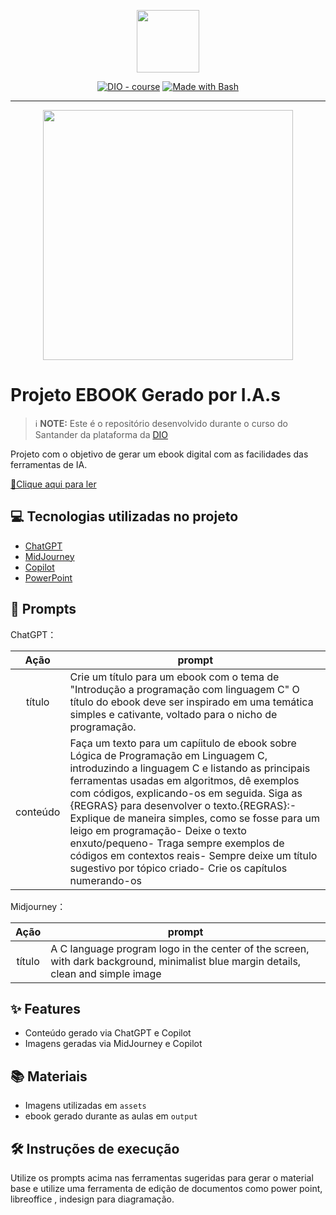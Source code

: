 <p align="center">
    <img width="100" src=".github/assets/banner.png">
</p>


<p align="center">
<a href="https://dio.me/"><img src="https://img.shields.io/badge/DIO-Course-28DA77?logo=youtube" alt="DIO - course"></a>
<a href="https://www.gnu.org/software/bash/" title="Go to Bash homepage"><img src="https://img.shields.io/badge/Prompt-Project-blue?logo=gnu-bash&amp;logoColor=white" alt="Made with Bash"></a></p>

-------


<p align="center">
<img 
    src="./assets/cover.png"
    width="400"  
/>
</p>

# Projeto EBOOK Gerado por I.A.s


 > ℹ️ **NOTE:** Este é o repositório desenvolvido durante o curso do Santander da plataforma da [DIO](https://dio.me)

Projeto com o objetivo de gerar um ebook digital com as facilidades das ferramentas de IA.

<a href="https://github.com/felipeAguiarCode/prompts-recipe-to-create-a-ebook/blob/main/output/ebook%20-%20css%20jedi%20output.pdf" title="View PDF now"> 📕Clique aqui para ler</a>

## 💻 Tecnologias utilizadas no projeto

- [ChatGPT](https://chat.openai.com/) 
- [MidJourney](https://www.midjourney.com/app/)
- [Copilot](https://copilot.microsoft.com/)
- [PowerPoint](https://www.microsoft.com/en/microsoft-365/powerpoint)

## 🧠 Prompts


ChatGPT：

|   Ação   | prompt                                                                                                                                                                                                                                                                         |
| :------: | ------------------------------------------------------------------------------------------------------------------------------------------------------------------------------------------------------------------------------------------------------------------------------ |
|  título  | Crie um título para um ebook com o tema de "Introdução a programação com linguagem C" O título do ebook deve ser inspirado em uma temática simples e cativante, voltado para o nicho de programação.                                                 |
| conteúdo | Faça um texto para um capíitulo de ebook sobre Lógica de Programação em Linguagem C, introduzindo a linguagem C e listando as principais ferramentas usadas em algoritmos, dê exemplos com códigos, explicando-os em seguida. Siga as {REGRAS} para desenvolver o texto.{REGRAS}:- Explique de maneira simples, como se fosse para um leigo em programação- Deixe o texto enxuto/pequeno- Traga sempre exemplos de códigos em contextos reais- Sempre deixe um título sugestivo por tópico criado- Crie os capítulos numerando-os |


Midjourney：

|  Ação  | prompt                                                                                 |
| :----: | -------------------------------------------------------------------------------------- |
| título | A C language program logo in the center of the screen, with dark background, minimalist blue margin details, clean and simple image |

## ✨ Features

- Conteúdo gerado via ChatGPT e Copilot
- Imagens geradas via MidJourney e Copilot

## 📚 Materiais

- Imagens utilizadas em `assets`
- ebook gerado durante as aulas em `output`

## 🛠️ Instruções de execução

Utilize os prompts acima nas ferramentas sugeridas para gerar o material base e utilize uma ferramenta de edição de documentos como power point, libreoffice , indesign para diagramação.
